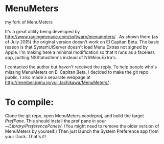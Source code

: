 # MenuMeters
my fork of MenuMeters

It's a great utility being developed by http://www.ragingmenace.com/software/menumeters/ .
As shown there (as of July 2015) the original version doesn't work on El Capitan Beta. 
The basic reason is that SystemUIServer doesn't load Menu Extras not signed by Apple. 
I'm making here a minimal modification so that it runs as a faceless app, putting NSStatusItem's instead of NSMenuExtra's.

I contacted the author but haven't received the reply. To help people who's missing MenuMeters on El Capitan Beta, I decided to make the git repo public. I also made a separate webpage at http://member.ipmu.jp/yuji.tachikawa/MenuMeters/ .

# To compile:
Clone the git repo, open MenuMeters.xcodeproj, and build the target *PrefPane*. This should install the pref pane in your *~/Library/PreferencePanes/*. (You might need to remove the older version of MenuMeters by yourself.) Then just launch the System Preference app from your Dock. That's it!
